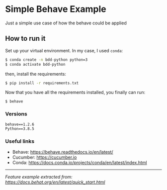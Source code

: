 # Simple Behave Example

Just a simple use case of how the behave could be applied

## How to run it

Set up your virtual environment. In my case, I used `conda`:

```bash
$ conda create -n bdd-python python=3
$ conda activate bdd-python
```

then, install the requirements:

```bash
$ pip install -r requirements.txt
```

Now that you have all the requirements installed, you finally can run:
```
$ behave
```

### Versions
```
behave==1.2.6
Python==3.8.5
```

### Useful links
- Behave: https://behave.readthedocs.io/en/latest/
- Cucumber: https://cucumber.io
- Conda: https://docs.conda.io/projects/conda/en/latest/index.html

---

_Feature example extracted from: https://docs.behat.org/en/latest/quick_start.html_
